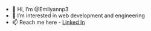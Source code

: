 - 👋 Hi, I’m @Emilyannp3
- 👀 I’m interested in web development and engineering
- 📫 Reach me here - <a href="https://www.linkedin.com/in/emily-plummer-37447a100">Linked In</a>

<!---
Emilyannp3/Emilyannp3 is a ✨ special ✨ repository because its `README.md` (this file) appears on your GitHub profile.
You can click the Preview link to take a look at your changes.
--->
